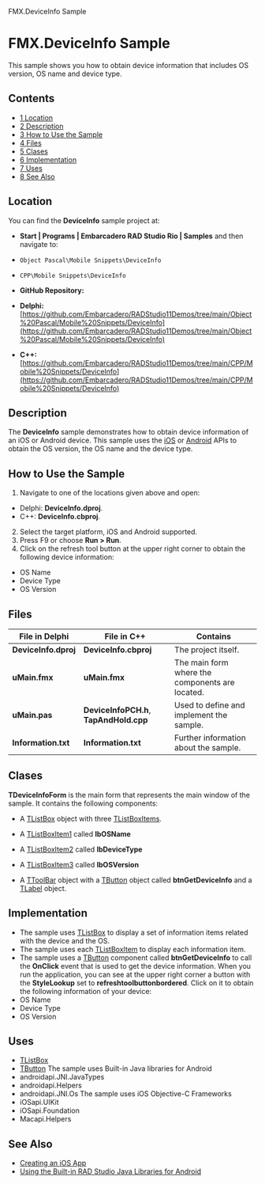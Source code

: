 FMX.DeviceInfo Sample[]()
# FMX.DeviceInfo Sample 


This sample shows you how to obtain device information that includes OS version, OS name and device type.
## Contents



* [1 Location](#Location)
* [2 Description](#Description)
* [3 How to Use the Sample](#How_to_Use_the_Sample)
* [4 Files](#Files)
* [5 Clases](#Clases)
* [6 Implementation](#Implementation)
* [7 Uses](#Uses)
* [8 See Also](#See_Also)


## Location 

You can find the **DeviceInfo** sample project at:
* **Start | Programs | Embarcadero RAD Studio Rio | Samples** and then navigate to:

* `Object Pascal\Mobile Snippets\DeviceInfo `
* `CPP\Mobile Snippets\DeviceInfo `

* **GitHub Repository:**

* **Delphi:**[https://github.com/Embarcadero/RADStudio11Demos/tree/main/Object%20Pascal/Mobile%20Snippets/DeviceInfo](https://github.com/Embarcadero/RADStudio11Demos/tree/main/Object%20Pascal/Mobile%20Snippets/DeviceInfo)
* **C++:**[https://github.com/Embarcadero/RADStudio11Demos/tree/main/CPP/Mobile%20Snippets/DeviceInfo](https://github.com/Embarcadero/RADStudio11Demos/tree/main/CPP/Mobile%20Snippets/DeviceInfo)

## Description 

The **DeviceInfo** sample demonstrates how to obtain device information of an iOS or Android device. This sample uses the [iOS](http://docwiki.embarcadero.com/RADStudio/en/Creating_an_iOS_App#iOS_Objective-C_Frameworks_.28iOSapi.29) or [Android](http://docwiki.embarcadero.com/RADStudio/en/Using_the_Built-in_RAD_Studio_Java_Libraries_for_Android) APIs to obtain the OS version, the OS name and the device type.
## How to Use the Sample 


1.  Navigate to one of the locations given above and open:

*  Delphi: **DeviceInfo.dproj**.
*  C++: **DeviceInfo.cbproj**.

2.  Select the target platform, iOS and Android supported.
3.  Press F9 or choose **Run > Run**.
4.  Click on the refresh tool button at the upper right corner to obtain the following device information:

*  OS Name
*  Device Type
*  OS Version

## Files 



| **File in Delphi**   | **File in C++**                         | **Contains**                                    |
| -------------------- | --------------------------------------- | ----------------------------------------------- |
| **DeviceInfo.dproj** | **DeviceInfo.cbproj**                   | The project itself.                             |
| **uMain.fmx**        | **uMain.fmx**                           | The main form where the components are located. |
| **uMain.pas**        | **DeviceInfoPCH.h**, **TapAndHold.cpp** | Used to define and implement the sample.        |
| **Information.txt**  | **Information.txt**                     | Further information about the sample.           |


## Clases 

**TDeviceInfoForm** is the main form that represents the main window of the sample. It contains the following components: 
*  A [TListBox](http://docwiki.embarcadero.com/Libraries/en/FMX.ListBox.TListBox) object with three [TListBoxItems](http://docwiki.embarcadero.com/Libraries/en/FMX.ListBox.TListBoxItem).

*  A [TListBoxItem1](http://docwiki.embarcadero.com/Libraries/en/FMX.ListBox.TListBoxItem) called **lbOSName**
*  A [TListBoxItem2](http://docwiki.embarcadero.com/Libraries/en/FMX.ListBox.TListBoxItem) called **lbDeviceType**
*  A [TListBoxItem3](http://docwiki.embarcadero.com/Libraries/en/FMX.ListBox.TListBoxItem) called **lbOSVersion**

*  A [TToolBar](http://docwiki.embarcadero.com/Libraries/en/FMX.StdCtrls.TToolBar) object with a [TButton](http://docwiki.embarcadero.com/Libraries/en/FMX.StdCtrls.TButton) object called **btnGetDeviceInfo** and a [TLabel](http://docwiki.embarcadero.com/Libraries/en/FMX.StdCtrls.TLabel) object.

## Implementation 


*  The sample uses [TListBox](http://docwiki.embarcadero.com/Libraries/en/FMX.ListBox.TListBox) to display a set of information items related with the device and the OS.
*  The sample uses each [TListBoxItem](http://docwiki.embarcadero.com/Libraries/en/FMX.ListBox.TListBoxItem) to display each information item.
*  The sample uses a [TButton](http://docwiki.embarcadero.com/Libraries/en/FMX.StdCtrls.TButton) component called **btnGetDeviceInfo** to call the **OnClick** event that is used to get the device information.
When you run the application, you can see at the upper right corner a button with the **StyleLookup** set to **refreshtoolbuttonbordered**. Click on it to obtain the following information of your device:
*  OS Name
*  Device Type
*  OS Version

## Uses 


* [TListBox](http://docwiki.embarcadero.com/Libraries/en/FMX.ListBox.TListBox)
* [TButton](http://docwiki.embarcadero.com/Libraries/en/FMX.StdCtrls.TButton)
The sample uses Built-in Java libraries for Android 
*  androidapi.JNI.JavaTypes
*  androidapi.Helpers
*  androidapi.JNI.Os
The sample uses iOS Objective-C Frameworks
*  iOSapi.UIKit
*  iOSapi.Foundation
*  Macapi.Helpers

## See Also 


* [Creating an iOS App](http://docwiki.embarcadero.com/RADStudio/en/Creating_an_iOS_App)
* [Using the Built-in RAD Studio Java Libraries for Android](http://docwiki.embarcadero.com/RADStudio/en/Using_the_Built-in_RAD_Studio_Java_Libraries_for_Android)





